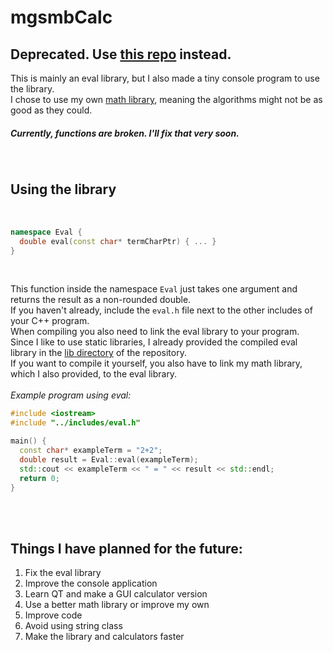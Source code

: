# mgsmbCalc

## Deprecated. Use [this repo](https://github.com/j-gehrig/mgsmbCalc/) instead.

This is mainly an eval library, but I also made a tiny console program to use the library.<br>
I chose to use my own [math library](https://github.com/j-gehrig/math), meaning the algorithms might not be as good as they could.<br>
##### Currently, functions are broken. I'll fix that very soon.<br>
<br>

## Using the library
<br>

```c++
namespace Eval {
  double eval(const char* termCharPtr) { ... }
}
```
<br>

This function inside the namespace `Eval` just takes one argument and returns the result as a non-rounded double.<br>
If you haven't already, include the `eval.h` file next to the other includes of your C++ program.<br>
When compiling you also need to link the eval library to your program. <br>
Since I like to use static libraries, I already provided the compiled eval library in the [lib directory](https://github.com/j-gehrig/mgsmbCalc/tree/main/lib) of the repository.<br>
If you want to compile it yourself, you also have to link my math library, which I also provided, to the eval library.<br>
<br>
<i>Example program using eval:</i>
```c++
#include <iostream>
#include "../includes/eval.h"

main() {
  const char* exampleTerm = "2+2";
  double result = Eval::eval(exampleTerm);
  std::cout << exampleTerm << " = " << result << std::endl;
  return 0;
}
```
<br>
<br>

## Things I have planned for the future:
1. Fix the eval library
2. Improve the console application
3. Learn QT and make a GUI calculator version
4. Use a better math library or improve my own
5. Improve code
6. Avoid using string class
7. Make the library and calculators faster
